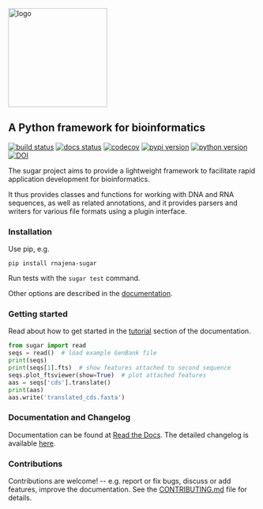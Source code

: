 <img src="https://raw.github.com/rnajena/sugar/logo/sugar_logo.png" alt="logo" width="200">

## A Python framework for bioinformatics
[![build status](https://github.com/rnajena/sugar/workflows/tests/badge.svg)](https://github.com/rnajena/sugar/actions)
[![docs status](https://readthedocs.org/projects/rnajena-sugar/badge/?version=latest)](https://rnajena-sugar.readthedocs.io)
[![codecov](https://codecov.io/gh/rnajena/sugar/branch/master/graph/badge.svg)](https://codecov.io/gh/rnajena/sugar)
[![pypi version](https://img.shields.io/pypi/v/rnajena-sugar.svg)](https://pypi.python.org/pypi/rnajena-sugar)
[![python version](https://img.shields.io/pypi/pyversions/rnajena-sugar.svg)](https://python.org)
[![DOI](https://zenodo.org/badge/DOI/10.5281/zenodo.11388074.svg)](https://doi.org/10.5281/zenodo.11388074)

The sugar project aims to provide a lightweight framework to facilitate rapid application development for bioinformatics.

It thus provides classes and functions for working with DNA and RNA sequences, as well as related annotations, and it provides parsers and writers for various file formats using a plugin interface.

### Installation

Use pip, e.g.

```
pip install rnajena-sugar
```

Run tests with the `sugar test` command.

Other options are described in the [documentation](https://rnajena-sugar.readthedocs.io/en/latest/src/tutorial_install.html).

### Getting started

Read about how to get started in the [tutorial](https://rnajena-sugar.readthedocs.io/en/latest/src/tutorial_install.html) section of the documentation.

```python
from sugar import read
seqs = read()  # load example GenBank file
print(seqs)
print(seqs[1].fts)  # show features attached to second sequence
seqs.plot_ftsviewer(show=True)  # plot attached features
aas = seqs['cds'].translate()
print(aas)
aas.write('translated_cds.fasta')
```

### Documentation and Changelog

Documentation can be found at [Read the Docs](https://rnajena-sugar.readthedocs.io).
The detailed changelog is available [here](https://github.com/rnajena/sugar/blob/master/CHANGELOG).

### Contributions

Contributions are welcome! -- e.g. report or fix bugs, discuss or add features, improve the documentation.
See the [CONTRIBUTING.md](https://github.com/rnajena/sugar/blob/master/CONTRIBUTING.md) file for details.
